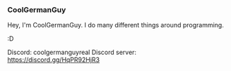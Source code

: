 ### CoolGermanGuy
Hey, I'm CoolGermanGuy. I do many different things around programming.

:D

Discord: coolgermanguyreal
Discord server: https://discord.gg/HqPR92HjR3
